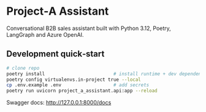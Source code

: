 
# Project‑A Assistant

Conversational B2B sales assistant built with Python 3.12, Poetry, LangGraph and Azure OpenAI.

## Development quick‑start

```bash
# clone repo
poetry install                         # install runtime + dev dependencies
poetry config virtualenvs.in-project true --local
cp .env.example .env                   # add secrets
poetry run uvicorn project_a_assistant.api:app --reload
```

Swagger docs: <http://127.0.0.1:8000/docs>
